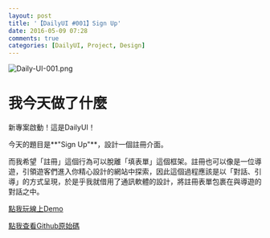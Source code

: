```yaml
---
layout: post
title: '【DailyUI #001】Sign Up'
date: 2016-05-09 07:28
comments: true
categories: [DailyUI, Project, Design]
---
```

![Daily-UI-001.png](https://i.imgur.com/rWNKTqv.jpg)

# 我今天做了什麼

新專案啟動！這是DailyUI！

今天的題目是**"Sign Up"**，設計一個註冊介面。

<!-- more -->

而我希望「註冊」這個行為可以脫離「填表單」這個框架。註冊也可以像是一位導遊，引領遊客們進入你精心設計的網站中探索，因此這個過程應該是以「對話、引導」的方式呈現，於是乎我就借用了通訊軟體的設計，將註冊表單包裹在與導遊的對話之中。

[點我玩線上Demo](http://kamigami55.github.io/DailyUI/001_signup/)

[點我查看Github原始碼](https://github.com/Kamigami55/DailyUI/tree/master/001_signup)
